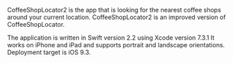 CoffeeShopLocator2 is the app that is looking for the nearest coffee shops around your current location.
CoffeeShopLocator2 is an improved version of CoffeeShopLocator.

The application is written in Swift version 2.2 using Xcode version 7.3.1
It works on iPhone and iPad and supports portrait and landscape orientations. Deployment target is iOS 9.3.
